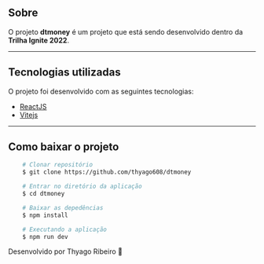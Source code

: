 ## Sobre

O projeto **dtmoney** é um projeto que está sendo desenvolvido dentro da **Trilha Ignite 2022**.

---

## Tecnologias utilizadas

O projeto foi desenvolvido com as seguintes tecnologias:

- [ReactJS](https://pt-br.reactjs.org/)
- [Vitejs](https://vitejs.dev/)

---

## Como baixar o projeto

```bash
    # Clonar repositório
    $ git clone https://github.com/thyago608/dtmoney

    # Entrar no diretório da aplicação
    $ cd dtmoney

    # Baixar as depedências
    $ npm install

    # Executando a aplicação
    $ npm run dev
```

Desenvolvido por Thyago Ribeiro 👋
